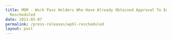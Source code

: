 ```yaml
---
title: MOM - Work Pass Holders Who Have Already Obtained Approval To Enter To Be
  Rescheduled
date: 2021-05-07
permalink: /press-releases/wphl-rescheduled
layout: post
---
```

